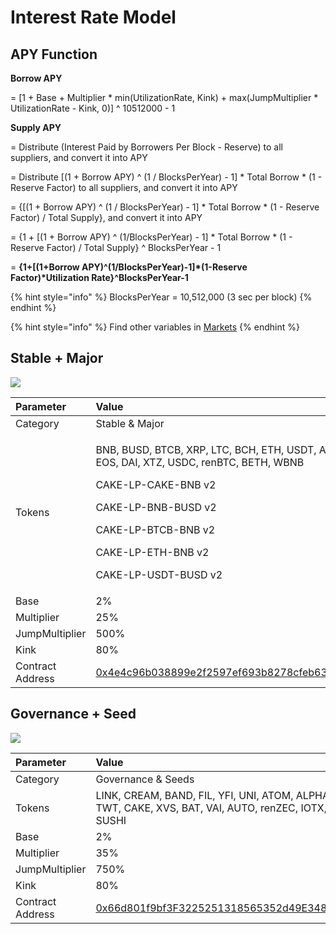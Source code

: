 # Interest Rate Model

## APY Function

**Borrow APY**

= \[1 + Base + Multiplier \* min\(UtilizationRate, Kink\) + max\(JumpMultiplier \* UtilizationRate - Kink, 0\)\] ^ 10512000 - 1



**Supply APY**

= Distribute \(Interest Paid by Borrowers Per Block - Reserve\) to all suppliers, and convert it into APY

= Distribute \[\(1 + Borrow APY\) ^ \(1 / BlocksPerYear\) - 1\] \* Total Borrow \* \(1 - Reserve Factor\) to all suppliers, and convert it into APY

= {\[\(1 + Borrow APY\) ^ \(1 / BlocksPerYear\) - 1\] \* Total Borrow \* \(1 - Reserve Factor\) / Total Supply}, and convert it into APY

= {1 + \[\(1 + Borrow APY\) ^ \(1/BlocksPerYear\) - 1\] \* Total Borrow \* \(1 - Reserve Factor\) / Total Supply} ^ BlocksPerYear - 1

= **{1+\[\(1+Borrow APY\)^\(1/BlocksPerYear\)-1\]\*\(1-Reserve Factor\)\*Utilization Rate}^BlocksPerYear-1**

{% hint style="info" %}
BlocksPerYear = 10,512,000 \(3 sec per block\)
{% endhint %}

{% hint style="info" %}
Find other variables in [Markets](https://app.cream.finance/markets)
{% endhint %}

## Stable + Major

![](https://i.imgur.com/5aoSePr.png)

<table>
  <thead>
    <tr>
      <th style="text-align:left">Parameter</th>
      <th style="text-align:left">Value</th>
    </tr>
  </thead>
  <tbody>
    <tr>
      <td style="text-align:left">Category</td>
      <td style="text-align:left">Stable &amp; Major</td>
    </tr>
    <tr>
      <td style="text-align:left">Tokens</td>
      <td style="text-align:left">
        <p>BNB, BUSD, BTCB, XRP, LTC, BCH, ETH, USDT, ADA, EOS, DAI, XTZ, USDC, renBTC,
          BETH, WBNB</p>
        <p></p>
        <p>CAKE-LP-CAKE-BNB v2</p>
        <p>CAKE-LP-BNB-BUSD v2</p>
        <p>CAKE-LP-BTCB-BNB v2</p>
        <p>CAKE-LP-ETH-BNB v2</p>
        <p>CAKE-LP-USDT-BUSD v2</p>
      </td>
    </tr>
    <tr>
      <td style="text-align:left">Base</td>
      <td style="text-align:left">2%</td>
    </tr>
    <tr>
      <td style="text-align:left">Multiplier</td>
      <td style="text-align:left">25%</td>
    </tr>
    <tr>
      <td style="text-align:left">JumpMultiplier</td>
      <td style="text-align:left">500%</td>
    </tr>
    <tr>
      <td style="text-align:left">Kink</td>
      <td style="text-align:left">80%</td>
    </tr>
    <tr>
      <td style="text-align:left">Contract Address</td>
      <td style="text-align:left"><a href="https://bscscan.com/address/0x4e4c96b038899e2f2597ef693b8278cfeb63e7db">0x4e4c96b038899e2f2597ef693b8278cfeb63e7db</a>
      </td>
    </tr>
  </tbody>
</table>

## Governance + Seed

![](https://i.imgur.com/Fg4vOj7.png)

| Parameter | Value |
| :--- | :--- |
| Category | Governance & Seeds |
| Tokens | LINK, CREAM, BAND, FIL, YFI, UNI, ATOM, ALPHA, TWT, CAKE, XVS, BAT, VAI, AUTO, renZEC, IOTX, SXP, SUSHI |
| Base | 2% |
| Multiplier | 35% |
| JumpMultiplier | 750% |
| Kink | 80% |
| Contract Address | [0x66d801f9bf3F3225251318565352d49E348aEB6d](https://bscscan.com/address/0x66d801f9bf3F3225251318565352d49E348aEB6d) |

